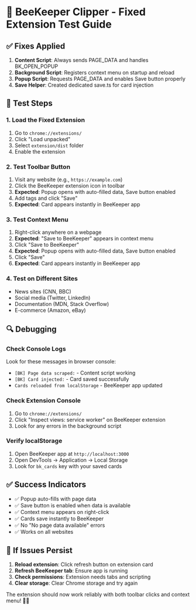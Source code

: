 # 🐝 BeeKeeper Clipper - Fixed Extension Test Guide

## ✅ **Fixes Applied**

1. **Content Script**: Always sends PAGE_DATA and handles BK_OPEN_POPUP
2. **Background Script**: Registers context menu on startup and reload
3. **Popup Script**: Requests PAGE_DATA and enables Save button properly
4. **Save Helper**: Created dedicated save.ts for card injection

## 🧪 **Test Steps**

### **1. Load the Fixed Extension**
1. Go to `chrome://extensions/`
2. Click "Load unpacked"
3. Select `extension/dist` folder
4. Enable the extension

### **2. Test Toolbar Button**
1. Visit any website (e.g., `https://example.com`)
2. Click the BeeKeeper extension icon in toolbar
3. **Expected**: Popup opens with auto-filled data, Save button enabled
4. Add tags and click "Save"
5. **Expected**: Card appears instantly in BeeKeeper app

### **3. Test Context Menu**
1. Right-click anywhere on a webpage
2. **Expected**: "Save to BeeKeeper" appears in context menu
3. Click "Save to BeeKeeper"
4. **Expected**: Popup opens with auto-filled data, Save button enabled
5. Click "Save"
6. **Expected**: Card appears instantly in BeeKeeper app

### **4. Test on Different Sites**
- News sites (CNN, BBC)
- Social media (Twitter, LinkedIn)
- Documentation (MDN, Stack Overflow)
- E-commerce (Amazon, eBay)

## 🔍 **Debugging**

### **Check Console Logs**
Look for these messages in browser console:
- `[BK] Page data scraped:` - Content script working
- `[BK] Card injected:` - Card saved successfully
- `Cards reloaded from localStorage` - BeeKeeper app updated

### **Check Extension Console**
1. Go to `chrome://extensions/`
2. Click "Inspect views: service worker" on BeeKeeper extension
3. Look for any errors in the background script

### **Verify localStorage**
1. Open BeeKeeper app at `http://localhost:3000`
2. Open DevTools → Application → Local Storage
3. Look for `bk_cards` key with your saved cards

## ✅ **Success Indicators**

- ✅ Popup auto-fills with page data
- ✅ Save button is enabled when data is available
- ✅ Context menu appears on right-click
- ✅ Cards save instantly to BeeKeeper
- ✅ No "No page data available" errors
- ✅ Works on all websites

## 🚨 **If Issues Persist**

1. **Reload extension**: Click refresh button on extension card
2. **Refresh BeeKeeper tab**: Ensure app is running
3. **Check permissions**: Extension needs tabs and scripting
4. **Clear storage**: Clear Chrome storage and try again

The extension should now work reliably with both toolbar clicks and context menu! 🐝✨
